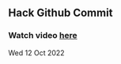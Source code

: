 
 ## Hack Github Commit 
 ### Watch video <a href="https://www.youtube.com">here</a> 
 Wed 12 Oct 2022 
